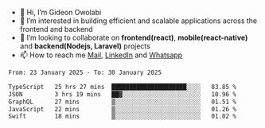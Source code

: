 - 👋 Hi, I’m Gideon Owolabi
- 👀 I’m interested in building efficient and scalable applications across the frontend and backend
- 💞️ I’m looking to collaborate on <b>frontend(react)</b>, <b>mobile(react-native)</b> and <b>backend(Nodejs, Laravel)</b> projects
- 📫 How to reach me <a href="mailto:gideoniyin2021@gmail.com">Mail</a>, <a href="https://www.linkedin.com/in/gideon-owolabi-9b667a232/">LinkedIn</a> and <a href="https://wa.me/2348055377085">Whatsapp</a>

<!---
gude1/gude1 is a ✨ special ✨ repository because its `README.md` (this file) appears on your GitHub profile.
You can click the Preview link to take a look at your changes.
--->

<!--START_SECTION:waka-->

```txt
From: 23 January 2025 - To: 30 January 2025

TypeScript   25 hrs 27 mins  █████████████████████░░░░   83.85 %
JSON         3 hrs 19 mins   ██▓░░░░░░░░░░░░░░░░░░░░░░   10.96 %
GraphQL      27 mins         ▒░░░░░░░░░░░░░░░░░░░░░░░░   01.51 %
JavaScript   22 mins         ▒░░░░░░░░░░░░░░░░░░░░░░░░   01.26 %
Swift        18 mins         ▒░░░░░░░░░░░░░░░░░░░░░░░░   01.02 %
```

<!--END_SECTION:waka-->
